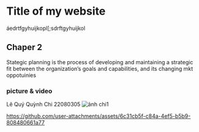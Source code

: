 
# Title of my website

áedrtfgyhuijkopl[;sdrftgyhuijkol

## Chaper 2

Stategic planning is the process of developing and maintaining a strategic fit between the organization’s goals and capabilities, and its changing mkt oppotuinies

### picture & video
Lê Quý Quỳnh Chi 22080305
![ảnh chi1](https://github.com/user-attachments/assets/3fc535d2-08bf-4089-9852-4c073c67a51a)

https://github.com/user-attachments/assets/6c31cb5f-c84a-4ef5-b5b9-808480661a77
